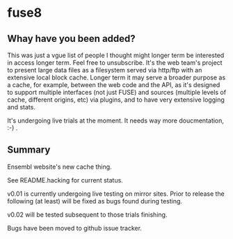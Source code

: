 # fuse8

## Whay have you been added?

This was just a vgue list of people I thought might longer term be interested in access longer term. Feel free to unsubscribe. It's the web team's project to present large data files as a filesystem served via http/ftp with an extensive local block cache. Longer term it may serve a broader purpose as a cache, for example, between the web code and the API, as it's designed to support multiple interfaces (not just FUSE) and sources (multiple levels of cache, different origins, etc) via plugins, and to have very extensive logging and stats.

It's undergoing live trials at the moment. It needs way more doucmentation, :-) .

## Summary

Ensembl website's new cache thing.

See README.hacking for current status.

v0.01 is currently undergoing live testing on mirror sites. Prior to release the following (at least) will be fixed as bugs found during testing.

v0.02 will be tested subsequent to those trials finishing.

Bugs have been moved to github issue tracker.
